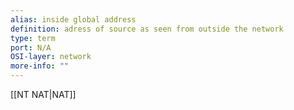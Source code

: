 ```yaml
---
alias: inside global address
definition: adress of source as seen from outside the network
type: term
port: N/A
OSI-layer: network
more-info: ""
---
```

[[NT NAT|NAT]]


